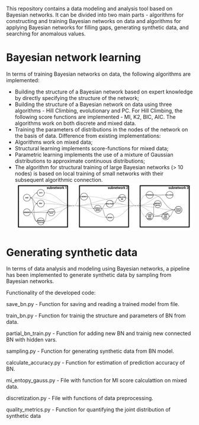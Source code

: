 
This repository contains a data modeling and analysis tool based on Bayesian networks. It can be divided into two main parts - algorithms for constructing and training Bayesian networks on data and algorithms for applying Bayesian networks for filling gaps, generating synthetic data, and searching for anomalous values.

Bayesian network learning
=========================
In terms of training Bayesian networks on data, the following algorithms are implemented:
- Building the structure of a Bayesian network based on expert knowledge by directly specifying the structure of the network;
- Building the structure of a Bayesian network on data using three algorithms - Hill Climbing, evolutionary and PC. For Hill Climbing, the following score functions are implemented - MI, K2, BIC, AIC. The algorithms work on both discrete and mixed data.
- Training the parameters of distributions in the nodes of the network on the basis of data.
Difference from existing implementations:
- Algorithms work on mixed data;
- Structural learning implements score-functions for mixed data;
- Parametric learning implements the use of a mixture of Gaussian distributions to approximate continuous distributions;
- The algorithm for structural training of large Bayesian networks (> 10 nodes) is based on local training of small networks with their subsequent algorithmic connection.
![title](img/BN_gif.gif)

Generating synthetic data
=========================
In terms of data analysis and modeling using Bayesian networks, a pipeline has been implemented to generate synthetic data by sampling from Bayesian networks.

Functionality of the developed code:   

save_bn.py - Function for saving and reading a trained model from file.  

train_bn.py - Function for trainig the structure and parameters of BN from data.  

partial_bn_train.py - Function for adding new BN and trainig new connected BN with hidden vars.  

sampling.py - Function for generating synthetic data from BN model.  

calculate_accuracy.py - Function for estimation of prediction accuracy of BN.

mi_entopy_gauss.py - File with function for MI score calculattion on mixed data.

discretization.py - File with functions of data preprocessing.

quality_metrics.py - Function for quantifying the joint distribution of synthetic data







